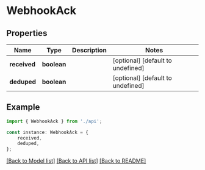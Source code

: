 # WebhookAck


## Properties

Name | Type | Description | Notes
------------ | ------------- | ------------- | -------------
**received** | **boolean** |  | [optional] [default to undefined]
**deduped** | **boolean** |  | [optional] [default to undefined]

## Example

```typescript
import { WebhookAck } from './api';

const instance: WebhookAck = {
    received,
    deduped,
};
```

[[Back to Model list]](../README.md#documentation-for-models) [[Back to API list]](../README.md#documentation-for-api-endpoints) [[Back to README]](../README.md)
